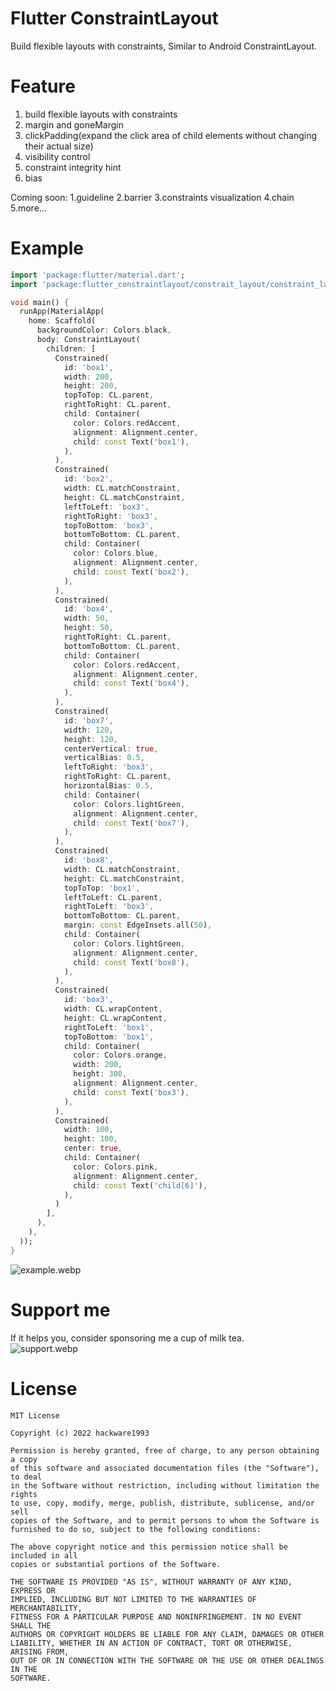 # Flutter ConstraintLayout

Build flexible layouts with constraints, Similar to Android ConstraintLayout.

# Feature

1. build flexible layouts with constraints
2. margin and goneMargin
3. clickPadding(expand the click area of child elements without changing their actual size)
4. visibility control
5. constraint integrity hint
6. bias

Coming soon:
1.guideline 2.barrier 3.constraints visualization 4.chain 5.more...

# Example

```dart
import 'package:flutter/material.dart';
import 'package:flutter_constraintlayout/constrait_layout/constraint_layout.dart';

void main() {
  runApp(MaterialApp(
    home: Scaffold(
      backgroundColor: Colors.black,
      body: ConstraintLayout(
        children: [
          Constrained(
            id: 'box1',
            width: 200,
            height: 200,
            topToTop: CL.parent,
            rightToRight: CL.parent,
            child: Container(
              color: Colors.redAccent,
              alignment: Alignment.center,
              child: const Text('box1'),
            ),
          ),
          Constrained(
            id: 'box2',
            width: CL.matchConstraint,
            height: CL.matchConstraint,
            leftToLeft: 'box3',
            rightToRight: 'box3',
            topToBottom: 'box3',
            bottomToBottom: CL.parent,
            child: Container(
              color: Colors.blue,
              alignment: Alignment.center,
              child: const Text('box2'),
            ),
          ),
          Constrained(
            id: 'box4',
            width: 50,
            height: 50,
            rightToRight: CL.parent,
            bottomToBottom: CL.parent,
            child: Container(
              color: Colors.redAccent,
              alignment: Alignment.center,
              child: const Text('box4'),
            ),
          ),
          Constrained(
            id: 'box7',
            width: 120,
            height: 120,
            centerVertical: true,
            verticalBias: 0.5,
            leftToRight: 'box3',
            rightToRight: CL.parent,
            horizontalBias: 0.5,
            child: Container(
              color: Colors.lightGreen,
              alignment: Alignment.center,
              child: const Text('box7'),
            ),
          ),
          Constrained(
            id: 'box8',
            width: CL.matchConstraint,
            height: CL.matchConstraint,
            topToTop: 'box1',
            leftToLeft: CL.parent,
            rightToLeft: 'box3',
            bottomToBottom: CL.parent,
            margin: const EdgeInsets.all(50),
            child: Container(
              color: Colors.lightGreen,
              alignment: Alignment.center,
              child: const Text('box8'),
            ),
          ),
          Constrained(
            id: 'box3',
            width: CL.wrapContent,
            height: CL.wrapContent,
            rightToLeft: 'box1',
            topToBottom: 'box1',
            child: Container(
              color: Colors.orange,
              width: 200,
              height: 300,
              alignment: Alignment.center,
              child: const Text('box3'),
            ),
          ),
          Constrained(
            width: 100,
            height: 100,
            center: true,
            child: Container(
              color: Colors.pink,
              alignment: Alignment.center,
              child: const Text('child[6]'),
            ),
          )
        ],
      ),
    ),
  ));
} 
```

![example.webp](https://github.com/hackware1993/flutter-constraintlayout/blob/master/effect.webp?raw=true)

# Support me

If it helps you, consider sponsoring me a cup of milk tea.
<br/>
![support.webp](https://github.com/hackware1993/flutter-constraintlayout/blob/master/support.webp?raw=true)

# License

```
MIT License

Copyright (c) 2022 hackware1993

Permission is hereby granted, free of charge, to any person obtaining a copy
of this software and associated documentation files (the "Software"), to deal
in the Software without restriction, including without limitation the rights
to use, copy, modify, merge, publish, distribute, sublicense, and/or sell
copies of the Software, and to permit persons to whom the Software is
furnished to do so, subject to the following conditions:

The above copyright notice and this permission notice shall be included in all
copies or substantial portions of the Software.

THE SOFTWARE IS PROVIDED "AS IS", WITHOUT WARRANTY OF ANY KIND, EXPRESS OR
IMPLIED, INCLUDING BUT NOT LIMITED TO THE WARRANTIES OF MERCHANTABILITY,
FITNESS FOR A PARTICULAR PURPOSE AND NONINFRINGEMENT. IN NO EVENT SHALL THE
AUTHORS OR COPYRIGHT HOLDERS BE LIABLE FOR ANY CLAIM, DAMAGES OR OTHER
LIABILITY, WHETHER IN AN ACTION OF CONTRACT, TORT OR OTHERWISE, ARISING FROM,
OUT OF OR IN CONNECTION WITH THE SOFTWARE OR THE USE OR OTHER DEALINGS IN THE
SOFTWARE.
```
